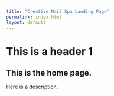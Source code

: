```yaml
---
title: "Creative Nail Spa Landing Page"
permalink: index.html
layout: default
---
```


# This is a header 1

## This is the home page.

Here is a description.
